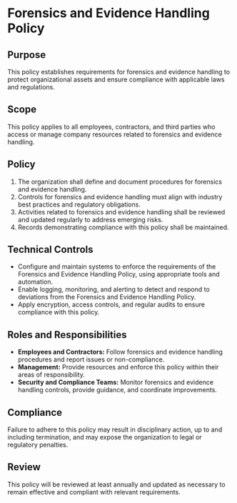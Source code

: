# Forensics and Evidence Handling Policy

## Purpose
This policy establishes requirements for forensics and evidence handling to protect organizational assets and ensure compliance with applicable laws and regulations.

## Scope
This policy applies to all employees, contractors, and third parties who access or manage company resources related to forensics and evidence handling.

## Policy
1. The organization shall define and document procedures for forensics and evidence handling.
2. Controls for forensics and evidence handling must align with industry best practices and regulatory obligations.
3. Activities related to forensics and evidence handling shall be reviewed and updated regularly to address emerging risks.
4. Records demonstrating compliance with this policy shall be maintained.

## Technical Controls
- Configure and maintain systems to enforce the requirements of the Forensics and Evidence Handling Policy, using appropriate tools and automation.
- Enable logging, monitoring, and alerting to detect and respond to deviations from the Forensics and Evidence Handling Policy.
- Apply encryption, access controls, and regular audits to ensure compliance with this policy.

## Roles and Responsibilities
- **Employees and Contractors:** Follow forensics and evidence handling procedures and report issues or non-compliance.
- **Management:** Provide resources and enforce this policy within their areas of responsibility.
- **Security and Compliance Teams:** Monitor forensics and evidence handling controls, provide guidance, and coordinate improvements.

## Compliance
Failure to adhere to this policy may result in disciplinary action, up to and including termination, and may expose the organization to legal or regulatory penalties.

## Review
This policy will be reviewed at least annually and updated as necessary to remain effective and compliant with relevant requirements.
